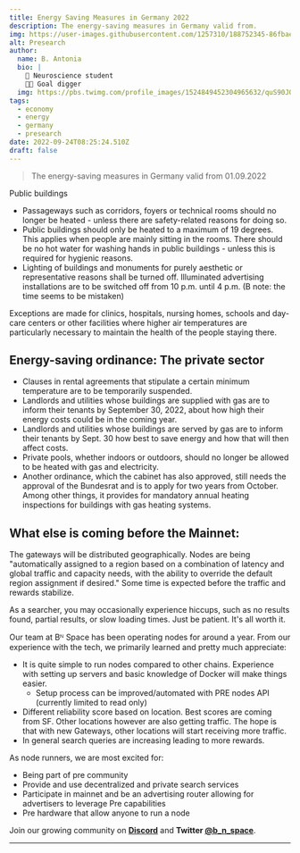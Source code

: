 ```yaml
---
title: Energy Saving Measures in Germany 2022 
description: The energy-saving measures in Germany valid from.
img: https://user-images.githubusercontent.com/1257310/188752345-86fbae42-7ebe-4a7b-91c2-a983f10ccf7e.png
alt: Presearch
author:
  name: B. Antonia
  bio: |
    🧠 Neuroscience student
    🦸🏼 Goal digger
  img: https://pbs.twimg.com/profile_images/1524849452304965632/quS90JQ9_400x400.jpg
tags:
  - economy
  - energy
  - germany
  - presearch
date: 2022-09-24T08:25:24.510Z
draft: false
---
```


> The energy-saving measures in Germany valid from 01.09.2022


Public buildings

- Passageways such as corridors, foyers or technical rooms should no longer be heated - unless there are safety-related reasons for doing so.
- Public buildings should only be heated to a maximum of 19 degrees. This applies when people are mainly sitting in the rooms.
There should be no hot water for washing hands in public buildings - unless this is required for hygienic reasons.
- Lighting of buildings and monuments for purely aesthetic or representative reasons shall be turned off.
Illuminated advertising installations are to be switched off from 10 p.m. until 4 p.m. (B note: the time seems to be mistaken)

Exceptions are made for clinics, hospitals, nursing homes, schools and day-care centers or other facilities where higher air temperatures are particularly necessary to maintain the health of the people staying there.


## Energy-saving ordinance: The private sector

- Clauses in rental agreements that stipulate a certain minimum temperature are to be temporarily suspended.
- Landlords and utilities whose buildings are supplied with gas are to inform their tenants by September 30, 2022, about how high their energy costs could be in the coming year.
- Landlords and utilities whose buildings are served by gas are to inform their tenants by Sept. 30 how best to save energy and how that will then affect costs.
- Private pools, whether indoors or outdoors, should no longer be allowed to be heated with gas and electricity.
- Another ordinance, which the cabinet has also approved, still needs the approval of the Bundesrat and is to apply for two years from October. Among other things, it provides for mandatory annual heating inspections for buildings with gas heating systems.








## What else is coming before the Mainnet:

The gateways will be distributed geographically. Nodes are being "automatically assigned to a region based on a combination of latency and global traffic and capacity needs, with the ability to override the default region assignment if desired." Some time is expected before the traffic and rewards stabilize.

As a searcher, you may occasionally experience hiccups, such as no results found, partial results, or slow loading times. Just be patient. It's all worth it.

Our team at Bᴺ Space has been operating nodes for around a year. From our experience with the tech, we primarily learned and pretty much appreciate:

- It is quite simple to run nodes compared to other chains. Experience with setting up servers and basic knowledge of Docker will make things easier.
  - Setup process can be improved/automated with PRE nodes API (currently limited to read only)
- Different reliability score based on location. Best scores are coming from SF. Other locations however are also getting traffic.
  The hope is that with new Gateways, other locations will start receiving more traffic.
- In general search queries are increasing leading to more rewards.

As node runners, we are most excited for:

- Being part of pre community
- Provide and use decentralized and private search services
- Participate in mainnet and be an advertising router allowing for advertisers to leverage Pre capabilities
- Pre hardware that allow anyone to run a node

Join our growing community on **[Discord](https://discord.com/invite/Hvd7XzwdzJ)** and **Twitter [@b_n_space](https://twitter.com/b_n_space)**.

---
